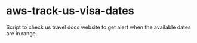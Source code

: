 # aws-track-us-visa-dates
Script to check us travel docs website to get alert when the available dates are in range.
